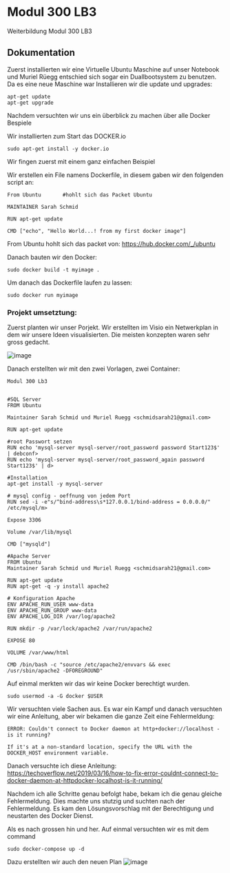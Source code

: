# Modul 300 LB3
Weiterbildung Modul 300 LB3

## Dokumentation

Zuerst installierten wir eine Virtuelle Ubuntu Maschine auf unser Notebook und Muriel Rüegg entschied sich sogar ein Duallbootsystem zu benutzen. 
Da es eine neue Maschine war Installieren wir die update und upgrades:
```
apt-get update
apt-get upgrade 
```
Nachdem versuchten wir uns ein überblick zu machen über alle Docker Bespiele

Wir installierten zum Start das DOCKER.io
```
sudo apt-get install -y docker.io 
``` 
Wir fingen zuerst mit einem ganz einfachen Beispiel

Wir erstellen ein File namens Dockerfile, in diesem gaben wir den folgenden script an:

```
From Ubuntu       #hohlt sich das Packet Ubuntu

MAINTAINER Sarah Schmid

RUN apt-get update

CMD ["echo", "Hello World...! from my first docker image"]
``` 
From Ubuntu hohlt sich das packet von: <https://hub.docker.com/_/ubuntu> 

Danach bauten wir den Docker:
``` 
sudo docker build -t myimage .
``` 
Um danach das Dockerfile laufen zu lassen:
```
sudo docker run myimage
```
### Projekt umsetztung:

Zuerst planten wir unser Porjekt. Wir erstellten im Visio ein Netwerkplan in dem wir unsere Ideen visualisierten. 
Die meisten konzepten waren sehr gross gedacht.

![image](https://user-images.githubusercontent.com/89509863/135975697-5852ef07-3f06-4044-9cf7-6fa410b55bd6.png)

Danach erstellten wir mit den zwei Vorlagen, zwei Container:
```
Modul 300 Lb3


#SQL Server
FROM Ubuntu

Maintainer Sarah Schmid und Muriel Ruegg <schmidsarah21@gmail.com>

RUN apt-get update

#root Passwort setzen
RUN echo 'mysql-server mysql-server/root_password password Start123$' | debconf>
RUN echo 'mysql-server mysql-server/root_password_again password Start123$' | d>

#Installation
apt-get install -y mysql-server

# mysql config - oeffnung von jedem Port
RUN sed -i -e"s/^bind-address\s*127.0.0.1/bind-address = 0.0.0.0/" /etc/mysql/m>

Expose 3306

Volume /var/lib/mysql

CMD ["mysqld"]

#Apache Server
FROM Ubuntu
Maintainer Sarah Schmid und Muriel Ruegg <schmidsarah21@gmail.com>

RUN apt-get update
RUN apt-get -q -y install apache2 

# Konfiguration Apache
ENV APACHE_RUN_USER www-data
ENV APACHE_RUN_GROUP www-data
ENV APACHE_LOG_DIR /var/log/apache2

RUN mkdir -p /var/lock/apache2 /var/run/apache2

EXPOSE 80

VOLUME /var/www/html

CMD /bin/bash -c "source /etc/apache2/envvars && exec /usr/sbin/apache2 -DFOREGROUND"
``` 
Auf einmal merkten wir das wir keine Docker berechtigt wurden. 
```
sudo usermod -a -G docker $USER
```
Wir versuchten viele Sachen aus. Es war ein Kampf und danach versuchten wir eine Anleitung, aber wir bekamen die ganze Zeit eine Fehlermeldung:
```
ERROR: Couldn't connect to Docker daemon at http+docker://localhost - is it running?

If it's at a non-standard location, specify the URL with the DOCKER_HOST environment variable.
``` 

Danach versuchte ich diese Anleitung: <https://techoverflow.net/2019/03/16/how-to-fix-error-couldnt-connect-to-docker-daemon-at-httpdocker-localhost-is-it-running/>

Nachdem ich alle Schritte genau befolgt habe, bekam ich die genau gleiche Fehlermeldung. Dies machte uns stutzig und suchten nach der Fehlermeldung.
Es kam den Lösungsvorschlag mit der Berechtigung und neustarten des Docker Dienst.

Als es nach grossen hin und her. Auf einmal versuchten wir es mit dem command

``` sudo docker-compose up -d ``` 

Dazu erstellten wir auch den neuen Plan
![image](https://user-images.githubusercontent.com/89509863/136079390-b3ff5032-a34e-4c7d-8d49-1ac52835f0d0.png)

